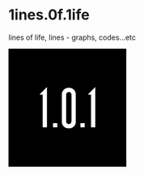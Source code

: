 # 1ines.0f.1ife
lines of life, lines - graphs, codes...etc

<img src="./logo/logo.png" alt="drawing" width="233"/>